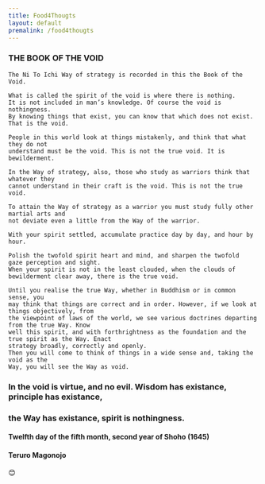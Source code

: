 ```yaml
---
title: Food4Thougts
layout: default
premalink: /food4thougts
---
```


### THE BOOK OF THE VOID
    The Ni To Ichi Way of strategy is recorded in this the Book of the Void.
    
    What is called the spirit of the void is where there is nothing. 
    It is not included in man’s knowledge. Of course the void is nothingness. 
    By knowing things that exist, you can know that which does not exist. That is the void.
    
    People in this world look at things mistakenly, and think that what they do not
    understand must be the void. This is not the true void. It is bewilderment.
    
    In the Way of strategy, also, those who study as warriors think that whatever they
    cannot understand in their craft is the void. This is not the true void.
    
    To attain the Way of strategy as a warrior you must study fully other martial arts and
    not deviate even a little from the Way of the warrior. 
    
    With your spirit settled, accumulate practice day by day, and hour by hour.
    
    Polish the twofold spirit heart and mind, and sharpen the twofold  gaze perception and sight.
    When your spirit is not in the least clouded, when the clouds of bewilderment clear away, there is the true void.
    
    Until you realise the true Way, whether in Buddhism or in common sense, you
    may think that things are correct and in order. However, if we look at things objectively, from
    the viewpoint of laws of the world, we see various doctrines departing from the true Way. Know
    well this spirit, and with forthrightness as the foundation and the true spirit as the Way. Enact
    strategy broadly, correctly and openly.
    Then you will come to think of things in a wide sense and, taking the void as the
    Way, you will see the Way as void.
    
###    In the void is virtue, and no evil. Wisdom has existance, principle has existance,
###    the Way has existance, spirit is nothingness.
    
#### Twelfth day of the fifth month, second year of Shoho (1645)
####    Teruro Magonojo



:blush:

<!--
{% include quotes.html %} 

-->
